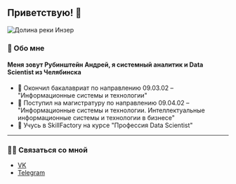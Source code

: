 ## Приветствую! 👋 
![](https://upload.wikimedia.org/wikipedia/commons/b/b4/Inzer_river_2.jpg "Долина реки Инзер")
### 🧭 Обо мне

#### Меня зовут Рубинштейн Андрей, я системный аналитик и Data Scientist из Челябинска

- 💬 Окончил бакалавриат по направлению 09.03.02 – "Информационные системы и технологии"
- 🔭 Поступил на магистратуру по направлению 09.04.02 – "Информационные системы и технологии. Интеллектуальные информационные системы и технологии в бизнесе"
- 🌱 Учусь в SkillFactory на курсе "Профессия Data Scientist"
---
### 👋🏻 Связаться со мной 
* [VK](https://vk.com/rubye13)
* [Telegram](https://t.me/rubye13)


<!--
**rubye13/rubye13** is a ✨ _special_ ✨ repository because its `README.md` (this file) appears on your GitHub profile.

Here are some ideas to get you started:

- 🔭 I’m currently working on ...
- 🌱 I’m currently learning ...
- 👯 I’m looking to collaborate on ...
- 🤔 I’m looking for help with ...
- 💬 Ask me about ...
- 📫 How to reach me: ...
- 😄 Pronouns: ...
- ⚡ Fun fact: ...
-->
